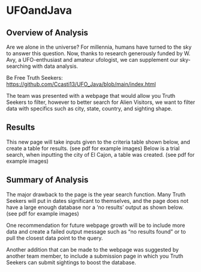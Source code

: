 # UFOandJava

## Overview of Analysis
Are we alone in the universe? For millennia, humans have turned to the sky to answer this question. Now, thanks to research generously funded by W. Avy, a UFO-enthusiast and amateur ufologist, we can supplement our sky-searching with data analysis. 

Be Free Truth Seekers: https://github.com/Ccasti13/UFO_Java/blob/main/index.html

The team was presented with a webpage that would allow you Truth Seekers to filter, however to better search for Alien Visitors, we want to filter data with specifics such as  city, state, country, and sighting shape.

## Results
This new page will take inputs given to the criteria table shown below, and create a table for results.
(see pdf for example images)
Below is a trial search, when inputting the city of El Cajon, a table was created.
(see pdf for example images)

## Summary of Analysis
The major drawback to the page is the year search function. Many Truth Seekers will put in dates significant to themselves, and the page does not have a large enough database nor a ‘no results’ output as shown below. 
(see pdf for example images)

One recommendation for future webpage growth will be to include more data and create a failed output message such as “no results found” or to pull the closest data point to the query.

Another addition that can be made to the webpage was suggested by another team member, to include a submission page in which you Truth Seekers can submit sightings to boost the database.
